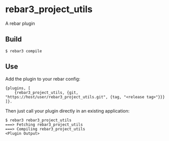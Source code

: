 rebar3_project_utils
=====

A rebar plugin

Build
-----

    $ rebar3 compile

Use
---

Add the plugin to your rebar config:

    {plugins, [
        {rebar3_project_utils, {git, "https://host/user/rebar3_project_utils.git", {tag, "<release tag>"}}}
    ]}.

Then just call your plugin directly in an existing application:


    $ rebar3 rebar3_project_utils
    ===> Fetching rebar3_project_utils
    ===> Compiling rebar3_project_utils
    <Plugin Output>
